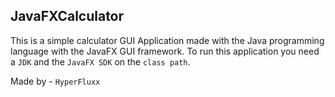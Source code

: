 ## JavaFXCalculator
This is a simple calculator GUI Application made with the Java programming language with the JavaFX GUI framework. To run this application you need a `JDK` and the `JavaFX SDK` on the `class path`.

Made by - `HyperFluxx`
